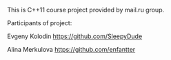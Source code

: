 This is C++11 course project provided by mail.ru group.

Participants of project:
  
  Evgeny Kolodin  https://github.com/SleepyDude
  
  Alina Merkulova https://github.com/enfantter
